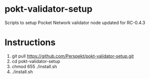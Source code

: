 # pokt-validator-setup
Scripts to setup Pocket Network validator node updated for RC-0.4.3

# Instructions
1. git pull https://github.com/Perspekt/pokt-validator-setup.git
2. cd pokt-validator-setup
3. chmod 655 ./install.sh
4. ./install.sh
